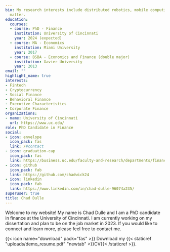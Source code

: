 ```yaml
---
bio: My research interests include distributed robotics, mobile computing and programmable
  matter.
education:
  courses:
  - course: PhD - Finance
    institution: University of Cincinnati
    year: 2024 (expected)
  - course: MA - Economics 
    institution: Miami University
    year: 2017
  - course: BSBA - Economics and Finance (double major)
    institution: Xavier University
    year: 2013
email: ""
highlight_name: true
interests:
- Fintech
- Cryptocurrency
- Social Finance
- Behavioral Finance
- Executive Characteristics
- Corporate Finance
organizations:
- name: University of Cincinnati
  url: https://www.uc.edu/
role: PhD Candidate in Finance
social:
- icon: envelope
  icon_pack: fas
  link: /#contact
- icon: graduation-cap
  icon_pack: fas
  link: https://business.uc.edu/faculty-and-research/departments/finance/research/phd-students/chadwick-dulle.html
- icon: github
  icon_pack: fab
  link: https://github.com/chadwick24
- icon: linkedin
  icon_pack: fab
  link: https://www.linkedin.com/in/chad-dulle-96074a235/
superuser: true
title: Chad Dulle
---
```

Welcome to my website! My name is Chad Dulle and I am a PhD candidate in finance at the University of Cincinnati. I am currently working on my dissertation and plan to be on the job market in 2023. If you would like to connect and learn more, please feel free to contact me.

{{< icon name="download" pack="fas" >}} Download my {{< staticref "uploads/demo_resume.pdf" "newtab" >}}CV{{< /staticref >}}.

